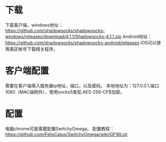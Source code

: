 # 下载
下载客户端，windows地址：https://github.com/shadowsocks/shadowsocks-windows/releases/download/4.1.1/Shadowsocks-4.1.1.zip
Android地址：https://github.com/shadowsocks/shadowsocks-android/releases
iOS可以使用美区帐号下载相关程序。

# 客户端配置
需要在客户端填入服务器ip地址，端口，以及密码。
本地地址为：127.0.0.1,端口1080（MAC端例外），使用socks5类型,AES-256-CFB加密。

# 配置
电脑chrome可能需要配置SwitchyOmega。
配置教程：https://github.com/FelisCatus/SwitchyOmega/wiki/GFWList
